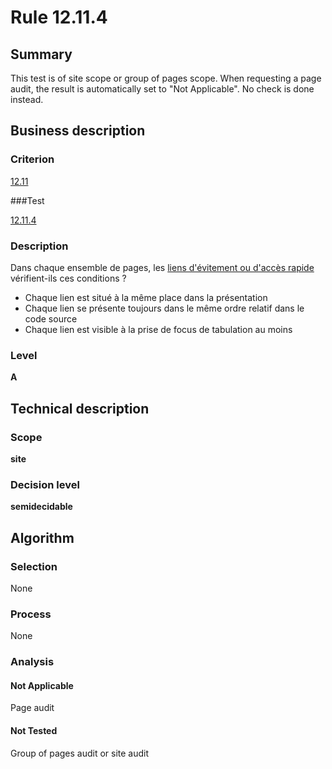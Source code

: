 # Rule 12.11.4

## Summary

This test is of site scope or group of pages scope. When requesting a page audit, the result is automatically set to "Not Applicable". No check is done instead.

## Business description

### Criterion

[12.11](http://references.modernisation.gouv.fr/referentiel-technique-0#crit-12-11)

###Test

[12.11.4](http://references.modernisation.gouv.fr/referentiel-technique-0#test-12-11-4)

### Description

Dans chaque ensemble de pages, les <a href="http://references.modernisation.gouv.fr/sites/default/files/RGAA3_RC2-1/glossaire.htm#mLienEvitement">liens d'&eacute;vitement ou d'acc&egrave;s rapide</a> v&eacute;rifient-ils ces conditions ? 
 
 *  Chaque lien est situ&eacute; &agrave; la m&ecirc;me place dans la pr&eacute;sentation 
 *  Chaque lien se pr&eacute;sente toujours dans le m&ecirc;me ordre relatif dans le code source 
 * Chaque lien est visible &agrave; la prise de focus de tabulation au moins 


### Level

**A**

## Technical description

### Scope

**site**

### Decision level

**semidecidable**

## Algorithm

### Selection

None

### Process

None

### Analysis

#### Not Applicable

Page audit 

#### Not Tested

Group of pages audit or site audit
